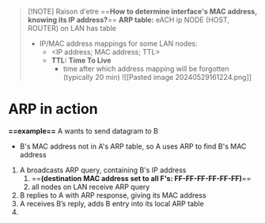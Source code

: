 
> [!NOTE] Raison d'etre
> ==**How to determine interface's MAC address, knowing its IP address?**==
> **ARP table:** eACH ip NODE (HOST, ROUTER) on LAN has table
> - IP/MAC address mappings for some LAN nodes:
> 	- \<IP address; MAC address; TTL>
> 	- **TTL: Time To Live** 
> 		- time after which address mapping will be forgotten (typically 20 min)
> ![[Pasted image 20240529161224.png]]

# ARP in action
**==example==** A wants to send datagram to B
- B's MAC address not in A's ARP table, so A uses ARP to find B's MAC address
1. A broadcasts ARP query, containing B's IP address
	1. ==**(destination MAC address set to all F's: FF-FF-FF-FF-FF-FF)**==
	2. all nodes on LAN receive ARP query
2. B replies to A with ARP response, giving its MAC address
3. A receives B’s reply, adds B entry into its local ARP table
4. 
